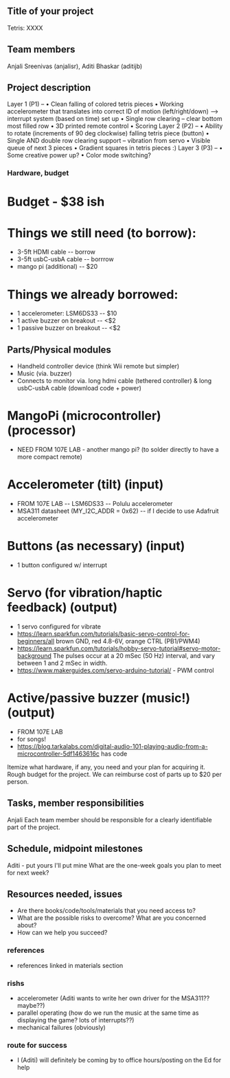 ## Title of your project
Tetris: XXXX

## Team members
Anjali Sreenivas (anjalisr), Aditi Bhaskar (aditijb)

## Project description

Layer 1 (P1) – 
•	Clean falling of colored tetris pieces 
•	Working accelerometer that translates into correct ID of motion (left/right/down) --> interrupt system (based on time) set up
•	Single row clearing – clear bottom most filled row
•	3D printed remote control
•	Scoring
Layer 2 (P2) – 
•	Ability to rotate (increments of 90 deg clockwise) falling tetris piece (button)
•	Single AND double row clearing support – vibration from servo
•	Visible queue of next 3 pieces 
•	Gradient squares in tetris pieces :)
Layer 3 (P3) –
•	Some creative power up?
•	Color mode switching?

### Hardware, budget

# Budget - $38 ish

# Things we still need (to borrow):
 * 3-5ft HDMI cable -- borrow
 * 3-5ft usbC-usbA cable -- borrrow
 * mango pi (additional) -- $20

# Things we already borrowed:
 * 1 accelerometer: LSM6DS33 -- $10
 * 1 active buzzer on breakout -- <$2
 * 1 passive buzzer on breakout -- <$2

## Parts/Physical modules
 * Handheld controller device (think Wii remote but simpler)
 * Music (via. buzzer)
 * Connects to monitor via. long hdmi cable (tethered controller) & long usbC-usbA cable (download code + power)

# MangoPi (microcontroller) (processor)
 * NEED FROM 107E LAB - another mango pi? (to solder directly to have a more compact remote)

# Accelerometer (tilt) (input)
 * FROM 107E LAB -- LSM6DS33 -- Polulu accelerometer
 * MSA311 datasheet (MY_I2C_ADDR = 0x62) -- if I decide to use Adafruit accelerometer

# Buttons (as necessary) (input)
 * 1 button configured w/ interrupt

# Servo (for vibration/haptic feedback) (output)
 * 1 servo configured for vibrate
 * https://learn.sparkfun.com/tutorials/basic-servo-control-for-beginners/all 
brown GND, red 4.8-6V, orange CTRL (PB1/PWM4)
 * https://learn.sparkfun.com/tutorials/hobby-servo-tutorial#servo-motor-background 
The pulses occur at a 20 mSec (50 Hz) interval, and vary between 1 and 2 mSec in width.
 * https://www.makerguides.com/servo-arduino-tutorial/ - PWM control

# Active/passive buzzer (music!) (output)
 * FROM 107E LAB
 * for songs!
 * https://blog.tarkalabs.com/digital-audio-101-playing-audio-from-a-microcontroller-5df1463616c 
has code

Itemize what hardware, if any, you need and your plan for acquiring it.
Rough budget for the project. We can reimburse cost of parts up to $20 per person.

## Tasks, member responsibilities
Anjali
Each team member should be responsible for a clearly identifiable part of the project.

## Schedule, midpoint milestones
Aditi - put yours
I'll put mine
What are the one-week goals you plan to meet for next week?

## Resources needed, issues
 * Are there books/code/tools/materials that you need access to? 
 * What are the possible risks to overcome? What are you concerned about? 
 * How can we help you succeed?

### references
 * references linked in materials section

### rishs
 * accelerometer (Aditi wants to write her own driver for the MSA311?? maybe??) 
 * parallel operating (how do we run the music at the same time as displaying the game? lots of interrupts??)
 * mechanical failures (obviously)

### route for success
 * I (Aditi) will definitely be coming by to office hours/posting on the Ed for help
